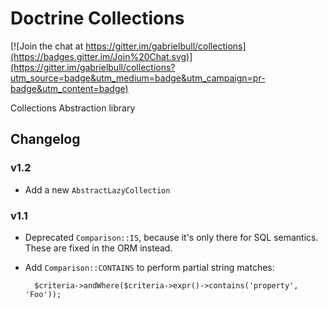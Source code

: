 # Doctrine Collections

[![Join the chat at https://gitter.im/gabrielbull/collections](https://badges.gitter.im/Join%20Chat.svg)](https://gitter.im/gabrielbull/collections?utm_source=badge&utm_medium=badge&utm_campaign=pr-badge&utm_content=badge)

Collections Abstraction library

## Changelog

### v1.2

* Add a new ``AbstractLazyCollection``

### v1.1

* Deprecated ``Comparison::IS``, because it's only there for SQL semantics.
  These are fixed in the ORM instead.
* Add ``Comparison::CONTAINS`` to perform partial string matches:

        $criteria->andWhere($criteria->expr()->contains('property', 'Foo'));

